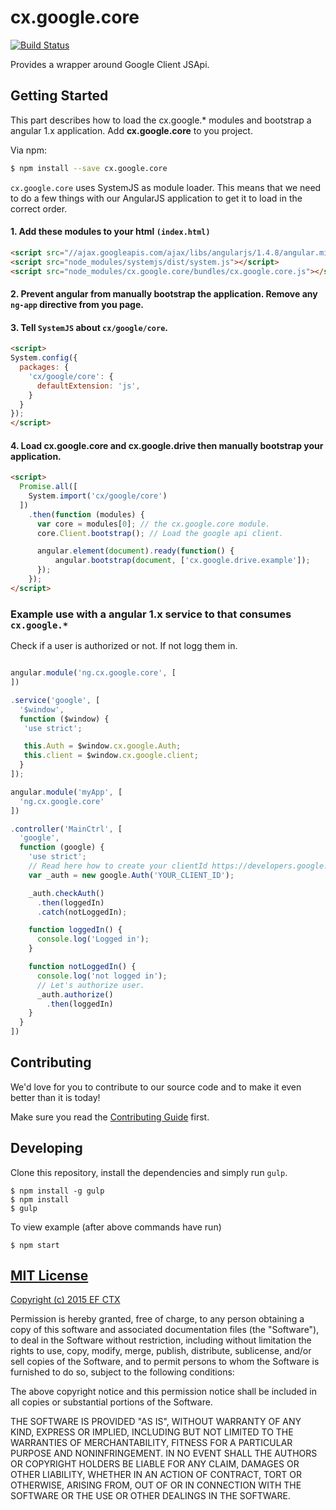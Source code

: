 # cx.google.core
[![Build Status](https://travis-ci.org/ef-ctx/cx.google.core.svg?branch=master)](https://travis-ci.org/ef-ctx/cx.google.core)


Provides a wrapper around Google Client JSApi.


## Getting Started

This part describes how to load the cx.google.* modules and bootstrap a angular 1.x application.
Add **cx.google.core** to you project.

Via npm:

```bash
$ npm install --save cx.google.core
```

`cx.google.core` uses SystemJS as module loader. This means that we need to do a few things with our AngularJS application to get it to load in the correct order.

#### 1. Add these modules to your html `(index.html)`

```html
<script src="//ajax.googleapis.com/ajax/libs/angularjs/1.4.8/angular.min.js"></script>
<script src="node_modules/systemjs/dist/system.js"></script>
<script src="node_modules/cx.google.core/bundles/cx.google.core.js"></script>
```

#### 2. Prevent angular from manually bootstrap the application. Remove any `ng-app` directive from you page.

#### 3. Tell `SystemJS` about `cx/google/core`.

```html
<script>
System.config({
  packages: {
    'cx/google/core': {
      defaultExtension: 'js',
    }
  }
});
</script>
```

#### 4. Load cx.google.core and cx.google.drive then manually bootstrap your application.

```html
<script>
  Promise.all([
    System.import('cx/google/core')
  ])
    .then(function (modules) {
      var core = modules[0]; // the cx.google.core module.
      core.Client.bootstrap(); // Load the google api client.

      angular.element(document).ready(function() {
          angular.bootstrap(document, ['cx.google.drive.example']);
      });
    });
</script>
```

### Example use with a angular 1.x service to that consumes `cx.google.*` 

Check if a user is authorized or not. If not logg them in.

```javascript

angular.module('ng.cx.google.core', [
])

.service('google', [
  '$window',
  function ($window) {
   'use strict';

   this.Auth = $window.cx.google.Auth;
   this.client = $window.cx.google.client;
  }
]);

angular.module('myApp', [
  'ng.cx.google.core'
])

.controller('MainCtrl', [
  'google',
  function (google) {
    'use strict';
    // Read here how to create your clientId https://developers.google.com/drive/v3/web/quickstart/js
    var _auth = new google.Auth('YOUR_CLIENT_ID');

    _auth.checkAuth()
      .then(loggedIn)
      .catch(notLoggedIn);

    function loggedIn() {
      console.log('Logged in');
    }

    function notLoggedIn() {
      console.log('not logged in');
      // Let's authorize user.
      _auth.authorize()
        .then(loggedIn)
    }
  }
])
```

## Contributing

We'd love for you to contribute to our source code and to make it even better than it is today!

Make sure you read the [Contributing Guide](CONTRIBUTING.md) first.


## Developing

Clone this repository, install the dependencies and simply run `gulp`.

```
$ npm install -g gulp
$ npm install
$ gulp
```

To view example (after above commands have run)

```
$ npm start 
```

## [MIT License](LICENSE)

[Copyright (c) 2015 EF CTX](https://raw.githubusercontent.com/EFEducationFirstMobile/oss/master/LICENSE)

Permission is hereby granted, free of charge, to any person obtaining a copy of
this software and associated documentation files (the "Software"), to deal in
the Software without restriction, including without limitation the rights to
use, copy, modify, merge, publish, distribute, sublicense, and/or sell copies of
the Software, and to permit persons to whom the Software is furnished to do so,
subject to the following conditions:

The above copyright notice and this permission notice shall be included in all
copies or substantial portions of the Software.

THE SOFTWARE IS PROVIDED "AS IS", WITHOUT WARRANTY OF ANY KIND, EXPRESS OR
IMPLIED, INCLUDING BUT NOT LIMITED TO THE WARRANTIES OF MERCHANTABILITY, FITNESS
FOR A PARTICULAR PURPOSE AND NONINFRINGEMENT. IN NO EVENT SHALL THE AUTHORS OR
COPYRIGHT HOLDERS BE LIABLE FOR ANY CLAIM, DAMAGES OR OTHER LIABILITY, WHETHER
IN AN ACTION OF CONTRACT, TORT OR OTHERWISE, ARISING FROM, OUT OF OR IN
CONNECTION WITH THE SOFTWARE OR THE USE OR OTHER DEALINGS IN THE SOFTWARE.